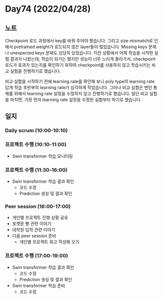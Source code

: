 # Day74 (2022/04/28)

## 노트

Checkpoint 로드 과정에서 key를 바꿔 주어야 했습니다. 그리고 size mismatch로 인해서 pretrained weight가 로드되지 않은 layer들이 많았습니다. Missing keys 문제나 unexpected keys 문제도 상당히 있었습니다. 이런 상황에서 어제 학습을 시작한 실험 결과가 나왔는데, 학습이 되기는 됐지만 성능이 너무 느리게 올라가서, checkpoint 로드가 효과가 있는지를 확인하기 위하여 checkpoint를 사용하지 않고 학습시키는 비교 실험을 진행하기로 했습니다.

비교 실험을 시작하기 전에 learning rate를 확인해 보니 poly type의 learning rate답게 학습 후반부의 learning rate가 심각하게 작았습니다. 그러나 비교 실험은 변인 통제를 위해서 learning rate 설정을 수정하지 않고 진행하기로 했습니다. 일단 비교 실험을 마치면, 가장 먼저 learning rate 설정을 수정한 실험부터 하기로 했습니다.

## 일지

### Daily scrum (10:00-10:10)

### 프로젝트 수행 (10:10-11:00)

  * Swin transformer 학습 모니터링

### 프로젝트 수행 (11:30-16:00)

  * Swin transformer 학습 결과 확인
    * 코드 수정
    * Prediction 생성 및 결과 확인

### Peer session (16:00-17:00)

  * 개인별 프로젝트 진행 상황 공유
  * 포켓몬 빵 관련 이야기
  * 대학원 입학 관련 이야기
  * 다음 peer session 준비
    * 개인별 프로젝트 회고 작성해 오기

### 프로젝트 수행 (17:00-19:00)

  * Swin transformer 학습 결과 확인
    * 코드 수정
    * Prediction 생성 및 결과 확인
  * Swin transformer 학습 준비
    * 코드 수정

